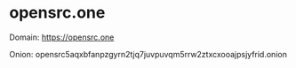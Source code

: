 # opensrc.one

Domain: https://opensrc.one

Onion: opensrc5aqxbfanpzgyrn2tjq7juvpuvqm5rrw2ztxcxooajpsjyfrid.onion
